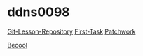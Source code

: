 # ddns0098
[Git-Lesson-Repository](https://github.com/ddns0098/git-lesson-repository "Git-Lesson-Repository")
[First-Task](https://github.com/ddns0098/first-task "First-Task")
[Patchwork](https://github.com/ddns0098/patchwork "Patchwork")

[Becool](https://github.com/greenfox-academy/becool-syllabus "Becool")
